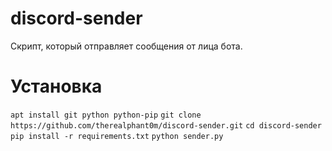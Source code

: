 # discord-sender
Скрипт, который отправляет сообщения от лица бота.

# Установка
`apt install git python python-pip`
`git clone https://github.com/therealphant0m/discord-sender.git`
`cd discord-sender`
`pip install -r requirements.txt`
`python sender.py`
